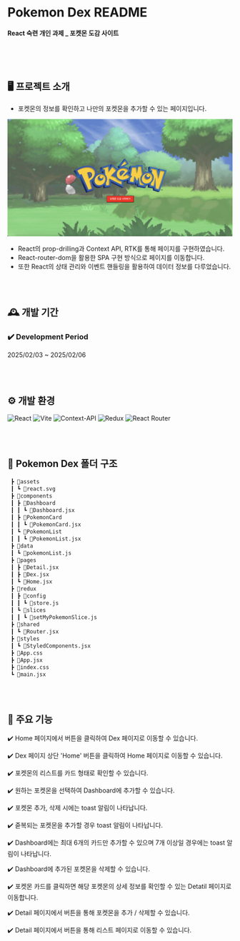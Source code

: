 # Pokemon Dex README

**React 숙련 개인 과제 \_ 포켓몬 도감 사이트**

<br />
<br />
<br />

## 🖥️ 프로젝트 소개

- 포켓몬의 정보를 확인하고 나만의 포켓몬을 추가할 수 있는 페이지입니다.

<img src="/스크린샷 2025-02-07 오후 4.18.10.png"/>

- React의 prop-drilling과 Context API, RTK를 통해 페이지를 구현하였습니다.
- React-router-dom을 활용한 SPA 구현 방식으로 페이지를 이동합니다.
- 또한 React의 상태 관리와 이벤트 핸들링을 활용하여 데이터 정보를 다루었습니다.

<br />
<br />

## 🕰️ 개발 기간

### :heavy_check_mark: **Development Period**

2025/02/03 ~ 2025/02/06

<br />
<br />

## ⚙️ 개발 환경

![React](https://img.shields.io/badge/react-%2320232a.svg?style=for-the-badge&logo=react&logoColor=%2361DAFB)
![Vite](https://img.shields.io/badge/vite-%23646CFF.svg?style=for-the-badge&logo=vite&logoColor=white)
![Context-API](https://img.shields.io/badge/Context--Api-000000?style=for-the-badge&logo=react)
![Redux](https://img.shields.io/badge/redux-%23593d88.svg?style=for-the-badge&logo=redux&logoColor=white)
![React Router](https://img.shields.io/badge/React_Router-CA4245?style=for-the-badge&logo=react-router&logoColor=white)

<br />
<br />

## 📁 Pokemon Dex 폴더 구조

```📦src
 ┣ 📂assets
 ┃ ┗ 📜react.svg
 ┣ 📂components
 ┃ ┣ 📂Dashboard
 ┃ ┃ ┗ 📜Dashboard.jsx
 ┃ ┣ 📂PokemonCard
 ┃ ┃ ┗ 📜PokemonCard.jsx
 ┃ ┗ 📂PokemonList
 ┃ ┃ ┗ 📜PokemonList.jsx
 ┣ 📂data
 ┃ ┗ 📜pokemonList.js
 ┣ 📂pages
 ┃ ┣ 📜Detail.jsx
 ┃ ┣ 📜Dex.jsx
 ┃ ┗ 📜Home.jsx
 ┣ 📂redux
 ┃ ┣ 📂config
 ┃ ┃ ┗ 📜store.js
 ┃ ┗ 📂slices
 ┃ ┃ ┗ 📜setMyPokemonSlice.js
 ┣ 📂shared
 ┃ ┗ 📜Router.jsx
 ┣ 📂styles
 ┃ ┗ 📜StyledComponents.jsx
 ┣ 📜App.css
 ┣ 📜App.jsx
 ┣ 📜index.css
 ┗ 📜main.jsx
```

<br />
<br />

## 📌 주요 기능

✔️ Home 페이지에서 버튼을 클릭하여 Dex 페이지로 이동할 수 있습니다.

✔️ Dex 페이지 상단 'Home' 버튼을 클릭하여 Home 페이지로 이동할 수 있습니다.

✔️ 포켓몬의 리스트를 카드 형태로 확인할 수 있습니다.

✔️ 원하는 포켓몬을 선택하여 Dashboard에 추가할 수 있습니다.

✔️ 포켓몬 추가, 삭제 시에는 toast 알림이 나타납니다.

✔️ 줃복되는 포켓몬을 추가할 경우 toast 알림이 나타납니다.

✔️ Dashboard에는 최대 6개의 카드만 추가할 수 있으며 7개 이상일 경우에는 toast 알림이 나타납니다.

✔️ Dashboard에 추가된 포켓몬을 삭제할 수 있습니다.

✔️ 포켓몬 카드를 클릭하면 해당 포켓몬의 상세 정보를 확인할 수 있는 Detatil 페이지로 이동합니다.

✔️ Detail 페이지에서 버튼을 통해 포켓몬을 추가 / 삭제할 수 있습니다.

✔️ Detail 페이지에서 버튼을 통해 리스트 페이지로 이동할 수 있습니다.

